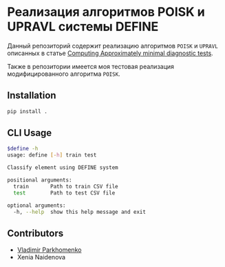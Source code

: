 # Реализация алгоритмов POISK и UPRAVL системы DEFINE

Данный репозиторий содержит реализацию алгоритмов `POISK` и `UPRAVL` описанных в статье [Computing Approximately minimal diagnostic tests](https://www.researchgate.net/publication/283484938_Computing_approximately_minimal_diagnostic_tests).

Также в репозитории имеется моя тестовая реализация модифицированного алгоритма `POISK`.

## Installation

```bash
pip install .
```

## CLI Usage
```bash
$define -h
usage: define [-h] train test

Classify element using DEFINE system

positional arguments:
  train       Path to train CSV file
  test        Path to test CSV file

optional arguments:
  -h, --help  show this help message and exit
```

## Contributors

 * [Vladimir Parkhomenko](https://github.com/ParkhomenkoV)
 * Xenia Naidenova